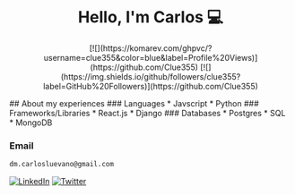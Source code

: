 <h1 align="center"> Hello, I'm Carlos 💻</h1>
<p align="center">
[![](https://komarev.com/ghpvc/?username=clue355&color=blue&label=Profile%20Views)](https://github.com/Clue355)
[![](https://img.shields.io/github/followers/clue355?label=GitHub%20Followers)](https://github.com/Clue355)
</p>
## About my experiences
### Languages
* Javscript
* Python
### Frameworks/Libraries
* React.js
* Django
### Databases
* Postgres
* SQL
* MongoDB

### Email
  ```sh
  dm.carlosluevano@gmail.com
  ```
<!-- Logos+Links -->
[![LinkedIn][linkedin-shield]][linkedin-url]
[![Twitter][Twitter-shield]][twitter-url]
<!-- Logos -->
[twitter-shield]: https://img.shields.io/badge/twitter-%230077B5.svg?&style=for-the-badge&logo=twitter&logoColor=white&color=3C70A4
[linkedin-shield]: https://img.shields.io/badge/-LinkedIn-black.svg?style=for-the-badge&logo=linkedin&colorB=555
<!-- Links -->
[twitter-url]: https://twitter.com/clue355
[linkedin-url]: https://www.linkedin.com/in/carlos-luevano/
